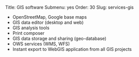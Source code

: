Title: GIS software
Submenu: yes
Order: 30
Slug: services-gis

* OpenStreetMap, Google base maps
* GIS data editor (desktop and web)
* GIS analysis tools
* Print composer
* GIS data storage and sharing (geo-database)
* OWS services (WMS, WFS)
* Instant export to WebGIS application from all GIS projects
